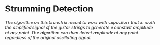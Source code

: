 # Strumming Detection
###### The algorithm on this branch is meant to work with capacitors that smooth the amplified signal of the guitar strings to generate a constant amplitude at any point. The algorithm can then detect amplitude at any point regardless of the original oscillating signal.